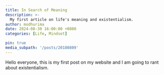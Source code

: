 ```yaml
---
title: In Search of Meaning
description: >-
  My first article on life's meaning and existentialism.
author: modhurima
date: 2024-08-30 16:00:00 +0800
categories: [Life, Mindset]

pin: true
media_subpath: '/posts/20180809'
---
```


Hello everyone, this is my first post on my website and I am going to rant about existentialism.